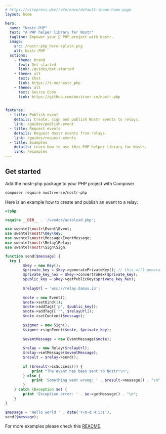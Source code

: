 ```yaml
---
# https://vitepress.dev/reference/default-theme-home-page
layout: home

hero:
  name: "Nostr-PHP"
  text: "A PHP helper library for Nostr"
  tagline: Empower your 🐘 PHP project with Nostr.
  image:
    src: /nostr-php_hero-splash.png
    alt: Nostr-PHP
  actions:
    - theme: brand
      text: Get started
      link: /guides/get-started
    - theme: alt
      text: Chat
      link: https://t.me/nostr_php    
    - theme: alt
      text: Source Code
      link: https://github.com/nostrver-se/nostr-php
    

features:
  - title: Publish event
    details: Create, sign and publish Nostr events to relays.
    link: /guides/publish-event
  - title: Request events
    details: Request Nostr events from relays.
    link: /guides/request-events
  - title: Examples
    details: Learn how to use this PHP helper library for Nostr.  
    link: /examples
---
```


## Get started

Add the nostr-php package to your PHP project with Composer

```bash
composer require nostrverse/nostr-php
```

Here is an example how to create and publish an event to a relay:

```php
<?php

require __DIR__ . '/vendor/autoload.php';

use swentel\nostr\Event\Event;
use swentel\nostr\Key\Key;
use swentel\nostr\Message\EventMessage;
use swentel\nostr\Relay\Relay;
use swentel\nostr\Sign\Sign;

function send($message) {  
  try {        
        $key = new Key();
        $private_key = $key->generatePrivateKey(); // this will generate a private key
        $private_key_hex = $key->convertToHex($private_key);
        $public_key = $key->getPublicKey($private_key_hex);
        
        $relayUrl = 'wss://relay.damus.io';
        
        $note = new Event();
        $note->setKind(1);
        $note->addTag(['p', $public_key]);
        $note->addTag(['r', $relayUrl]);
        $note->setContent($message);
        
        $signer = new Sign();
        $signer->signEvent($note, $private_key);        
        
        $eventMessage = new EventMessage($note);
        
        $relay = new Relay($relayUrl);  
        $relay->setMessage($eventMessage);      
        $result = $relay->send();
        
        if ($result->isSuccess()) {
            print "The event has been sent to Nostr!\n";
        } else {
            print 'Something went wrong: ' . $result->message() . "\n";
        }
    } catch (Exception $e) {
        print 'Exception error: ' . $e->getMessage() . "\n";
    }
}

$message = 'Hello world ' . date('Y-m-d H:i:s');
send($message);

```
For more examples please check this [README](https://github.com/nostrver-se/nostr-php/blob/main/README.md).